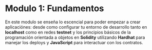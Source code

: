 # Modulo 1: Fundamentos

En este modulo se enseña lo escencial para poder empezar a crear aplicaciónes: desde como configurar tu entorno de desarrollo tanto en **localhost** como en redes **testnet** y los principios básicos de la programación orientada a objetos en **Solidity** utilizando **Hardhat** para manejar los deploys y **JavaScript** para interactuar con los contratos.
